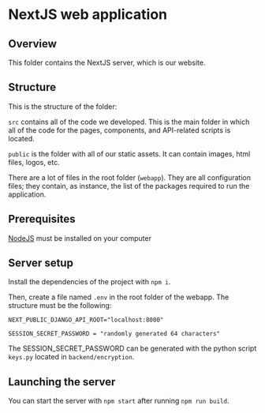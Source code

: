 # NextJS web application

## Overview

This folder contains the NextJS server, which is our website.

## Structure

This is the structure of the folder:

`src` contains all of the code we developed. This is the main folder in which all of the code for the pages, 
components, and API-related scripts is located.

`public` is the folder with all of our static assets. It can contain images, html files, logos, etc.

There are a lot of files in the root folder (`webapp`). They are all configuration files; they contain, as instance, the list of the
packages required to run the application.

## Prerequisites

[NodeJS](https://nodejs.org/en) must be installed on your computer

## Server setup

Install the dependencies of the project with `npm i`.  

Then, create a file named `.env` in the root folder of the webapp. The structure must be the following:

```
NEXT_PUBLIC_DJANGO_API_ROOT="localhost:8000"

SESSION_SECRET_PASSWORD = "randomly generated 64 characters"
```

The SESSION_SECRET_PASSWORD can be generated with the python script ``keys.py`` located in ``backend/encryption``.

## Launching the server

You can start the server with `npm start` after running `npm run build`.
